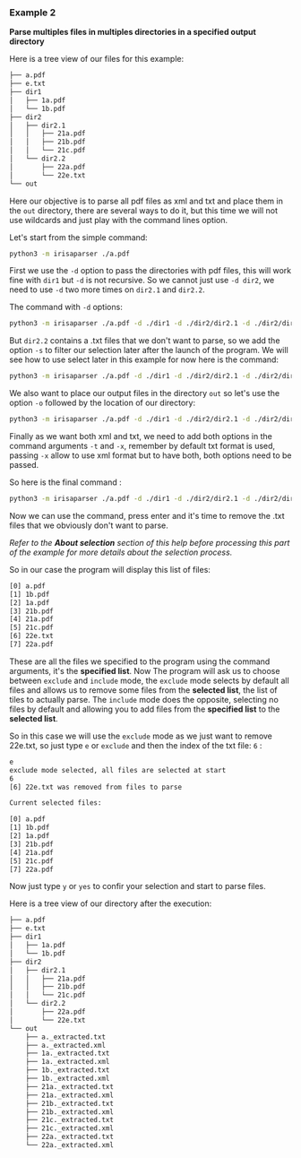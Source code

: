 
### Example 2

**Parse multiples files in multiples directories in a specified output directory**

Here is a tree view of our files for this example:
```sh
├── a.pdf
├── e.txt
├── dir1
│   ├── 1a.pdf
│   └── 1b.pdf
├── dir2
│   ├── dir2.1
│   │   ├── 21a.pdf
│   │   ├── 21b.pdf
│   │   └── 21c.pdf
│   └── dir2.2
│       ├── 22a.pdf
│       └── 22e.txt
└── out
```

Here our objective is to parse all pdf files as xml and txt and place them in the `out` directory, there are several ways to do it, but this time we will not use wildcards and just play with the command lines option.

Let's start from the simple command:
```sh
python3 -m irisaparser ./a.pdf
```

First we use the `-d` option to pass the directories with pdf files, this will work fine with `dir1` but `-d` is not recursive. So we cannot just use `-d dir2`, we need to use `-d` two more times on `dir2.1` and `dir2.2`.

The command with `-d` options:
```sh
python3 -m irisaparser ./a.pdf -d ./dir1 -d ./dir2/dir2.1 -d ./dir2/dir2.2
```

But `dir2.2` contains a .txt files that we don't want to parse, so we add the option `-s` to filter our selection later after the launch of the program. We will see how to use select later in this example for now here is the command:
```sh
python3 -m irisaparser ./a.pdf -d ./dir1 -d ./dir2/dir2.1 -d ./dir2/dir2.2 -s
```

We also want to place our output files in the directory `out` so let's use the option `-o` followed by the location of our directory:
```sh
python3 -m irisaparser ./a.pdf -d ./dir1 -d ./dir2/dir2.1 -d ./dir2/dir2.2 -s -o ./out
```

Finally as we want both xml and txt, we need to add both options in the command arguments `-t` and `-x`, remember by default txt format is used, passing `-x` allow to use xml format but to have both, both options need to be passed.

So here is the final command :
```sh
python3 -m irisaparser ./a.pdf -d ./dir1 -d ./dir2/dir2.1 -d ./dir2/dir2.2 -s -o ./out -t -x
```

Now we can use the command, press enter and it's time to remove the .txt files that we obviously don't want to parse.

*Refer to the **About selection** section of this help before processing this part of the example for more details about the selection process.*

So in our case the program will display this list of files:
```sh
[0] a.pdf
[1] 1b.pdf
[2] 1a.pdf
[3] 21b.pdf
[4] 21a.pdf
[5] 21c.pdf
[6] 22e.txt
[7] 22a.pdf
```

These are all the files we specified to the program using the command arguments, it's the **specified list**. Now The program will ask us to choose between `exclude` and `include` mode, the `exclude` mode selects by default all files and allows us to remove some files from the **selected list**, the list of tiles to actually parse. The `include` mode does the opposite, selecting no files by default and allowing you to add files from the **specified list** to the **selected list**.

So in this case we will use the `exclude` mode as we just want to remove 22e.txt, so just type `e` or `exclude` and then the index of the txt file: `6` :

```sh
e
exclude mode selected, all files are selected at start
6
[6] 22e.txt was removed from files to parse

Current selected files:

[0] a.pdf
[1] 1b.pdf
[2] 1a.pdf
[3] 21b.pdf
[4] 21a.pdf
[5] 21c.pdf
[7] 22a.pdf
```

Now just type `y` or `yes` to confir your selection and start to parse files.

Here is a tree view of our directory after the execution:
```sh
├── a.pdf
├── e.txt
├── dir1
│   ├── 1a.pdf
│   └── 1b.pdf
├── dir2
│   ├── dir2.1
│   │   ├── 21a.pdf
│   │   ├── 21b.pdf
│   │   └── 21c.pdf
│   └── dir2.2
│       ├── 22a.pdf
│       └── 22e.txt
└── out
    ├── a._extracted.txt
    ├── a._extracted.xml
    ├── 1a._extracted.txt
    ├── 1a._extracted.xml
    ├── 1b._extracted.txt
    ├── 1b._extracted.xml
    ├── 21a._extracted.txt
    ├── 21a._extracted.xml
    ├── 21b._extracted.txt
    ├── 21b._extracted.xml
    ├── 21c._extracted.txt
    ├── 21c._extracted.xml
    ├── 22a._extracted.txt
    └── 22a._extracted.xml
```
